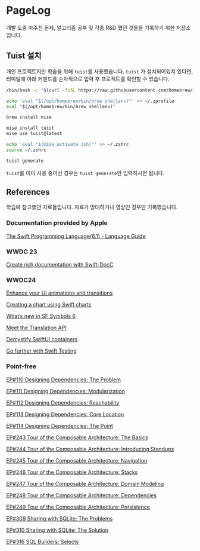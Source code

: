 # PageLog

개발 도중 마주친 문제, 알고리즘 공부 및 각종 R&D 했던 것들을 기록하기 위한 저장소입니다. 

## Tuist 설치

개인 프로젝트지만 학습을 위해 `tuist`를 사용했습니다. `tuist` 가 설치되어있지 있다면, 터미널에 아래 커맨드를 순차적으로 입력 후 프로젝트를 확인할 수 있습니다. 

``` bash
/bin/bash -c "$(curl -fsSL https://raw.githubusercontent.com/Homebrew/install/HEAD/install.sh)"

echo 'eval "$(/opt/homebrew/bin/brew shellenv)"' >> ~/.zprofile
eval "$(/opt/homebrew/bin/brew shellenv)"

brew install mise 

mise install tuist    
mise use tuist@latest 

echo 'eval "$(mise activate zsh)"' >> ~/.zshrc
source ~/.zshrc

tuist generate 
```

`tuist`를 이미 사용 중이신 경우는 `tuist generate`만 입력하시면 됩니다. 


## References

학습에 참고했던 자료들입니다. 자료가 방대하거나 영상인 경우만 기록했습니다.

### Documentation provided by Apple


[The Swift Programming Language(6.1) - Language Guide](https://docs.swift.org/swift-book/documentation/the-swift-programming-language/#Language-Guide)

### WWDC 23

[Create rich documentation with Swift-DocC](https://developer.apple.com/videos/play/wwdc2023/10244/)

### WWDC24
[Enhance your UI animations and transitions](https://developer.apple.com/kr/videos/play/wwdc2024/10145/)

[Creating a chart using Swift charts](https://developer.apple.com/documentation/charts/creating-a-chart-using-swift-charts)

[What’s new in SF Symbols 6](https://developer.apple.com/kr/videos/play/wwdc2024/10188/)

[Meet the Translation API](https://developer.apple.com/kr/videos/play/wwdc2024/10117/)

[Demystify SwiftUI containers](https://developer.apple.com/videos/play/wwdc2024/10146/)

[Go further with Swift Testing](https://developer.apple.com/videos/play/wwdc2024/10195/)

### Point-free

[EP#110 Designing Dependencies: The Problem](https://www.pointfree.co/collections/dependencies/designing-dependencies/ep110-designing-dependencies-the-problem)

[EP#111 Designing Dependencies: Modularization](https://www.pointfree.co/collections/dependencies/designing-dependencies/ep111-designing-dependencies-modularization)

[EP#112 Designing Dependencies: Reachability](https://www.pointfree.co/collections/dependencies/designing-dependencies/ep112-designing-dependencies-reachability)

[EP#113 Designing Dependencies: Core Location](https://www.pointfree.co/episodes/ep113-designing-dependencies-core-location)

[EP#114 Designing Dependencies: The Point](https://www.pointfree.co/collections/dependencies/designing-dependencies/ep114-designing-dependencies-the-point)

[EP#243 Tour of the Composable Architecture: The Basics](https://www.pointfree.co/episodes/ep243-tour-of-the-composable-architecture-1-0-the-basics)

[EP#244 Tour of the Composable Architecture: Introducing Standups](https://www.pointfree.co/episodes/ep244-tour-of-the-composable-architecture-1-0-standups-part-1)

[EP#245 Tour of the Composable Architecture: Navigation](https://www.pointfree.co/episodes/ep245-tour-of-the-composable-architecture-1-0-navigation)

[EP#246 Tour of the Composable Architecture: Stacks](https://www.pointfree.co/episodes/ep246-tour-of-the-composable-architecture-1-0-stacks)

[EP#247 Tour of the Composable Architecture: Domain Modeling](https://www.pointfree.co/episodes/ep247-tour-of-the-composable-architecture-1-0-correctness)

[EP#248 Tour of the Composable Architecture: Dependencies](https://www.pointfree.co/episodes/ep248-tour-of-the-composable-architecture-1-0-dependencies)

[EP#249 Tour of the Composable Architecture: Persistence](https://www.pointfree.co/episodes/ep249-tour-of-the-composable-architecture-1-0-persistence)

[EP#309 Sharing with SQLite: The Problems](https://www.pointfree.co/episodes/ep309-sharing-with-sqlite-the-problems#downloads)

[EP#310 Sharing with SQLite: The Solution](https://www.pointfree.co/episodes/ep310-sharing-with-sqlite-the-solution)

 [EP#316 SQL Builders: Selects](https://www.pointfree.co/episodes/ep316-sql-builders-selects)